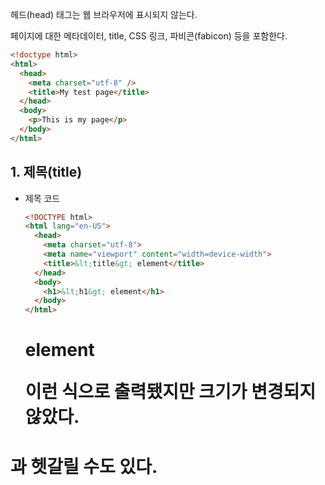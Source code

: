   

헤드(head) 태그는 웹 브라우저에 표시되지 않는다.

페이지에 대한 메타데이터, title, CSS 링크, 파비콘(fabicon) 등을 포함한다.

  

```HTML
<!doctype html>
<html>
  <head>
    <meta charset="utf-8" />
    <title>My test page</title>
  </head>
  <body>
    <p>This is my page</p>
  </body>
</html>
```

  

## 1. 제목(title)

- 제목 코드
    
    ```HTML
    <!DOCTYPE html>
    <html lang="en-US">
      <head>
        <meta charset="utf-8">
        <meta name="viewport" content="width=device-width">
        <title>&lt;title&gt; element</title>
      </head>
      <body>
        <h1>&lt;h1&gt; element</h1>
      </body>
    </html>
    ```
    
    **<h1> element**
    
    이런 식으로 출력됐지만 크기가 변경되지 않았다.
    

<h1>과 헷갈릴 수도 있다. <title>은 페이지 전체의 제목을 지정하는 메타데이터다.

  

## 2. 메타데이터

<meta />에서 메타데이터를 설정할 수 있다.

예시에선 utf-8을 character set으로 설정했지만 라틴 알파벳 사용을 위해 ISO-8859-1을 설정한다면 글자가 깨질 것이다.

많은 메타데이터는 name과 content를 가진다.

  

## 3. 파비콘

  

## 4. CSS & Javascript 적용

  

  

헤더에선 위 사항을 적용할 수 있지만 파비콘과 css javascript는 추후에 알아보겠다.